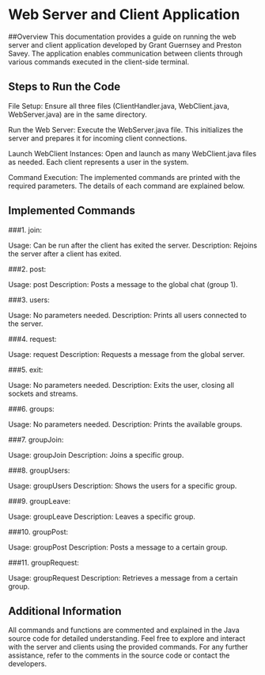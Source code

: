 # Web Server and Client Application
##Overview
This documentation provides a guide on running the web server and client application developed by Grant Guernsey and Preston Savey. The application enables communication between clients through various commands executed in the client-side terminal.

## Steps to Run the Code
File Setup:
Ensure all three files (ClientHandler.java, WebClient.java, WebServer.java) are in the same directory.

Run the Web Server:
Execute the WebServer.java file. This initializes the server and prepares it for incoming client connections.

Launch WebClient Instances:
Open and launch as many WebClient.java files as needed. Each client represents a user in the system.

Command Execution:
The implemented commands are printed with the required parameters. The details of each command are explained below.

## Implemented Commands
###1. join:

Usage: Can be run after the client has exited the server.
Description: Rejoins the server after a client has exited.

###2. post:

Usage: post <message>
Description: Posts a message to the global chat (group 1).

###3. users:

Usage: No parameters needed.
Description: Prints all users connected to the server.

###4. request:

Usage: request <message>
Description: Requests a message from the global server.

###5. exit:

Usage: No parameters needed.
Description: Exits the user, closing all sockets and streams.

###6. groups:

Usage: No parameters needed.
Description: Prints the available groups.

###7. groupJoin:

Usage: groupJoin <groupID>
Description: Joins a specific group.

###8. groupUsers:

Usage: groupUsers <groupID>
Description: Shows the users for a specific group.

###9. groupLeave:

Usage: groupLeave <groupID>
Description: Leaves a specific group.

###10. groupPost:

Usage: groupPost <groupID> <message>
Description: Posts a message to a certain group.

###11. groupRequest:

Usage: groupRequest <groupID> <message>
Description: Retrieves a message from a certain group.
## Additional Information
All commands and functions are commented and explained in the Java source code for detailed understanding.
Feel free to explore and interact with the server and clients using the provided commands. For any further assistance, refer to the comments in the source code or contact the developers.
